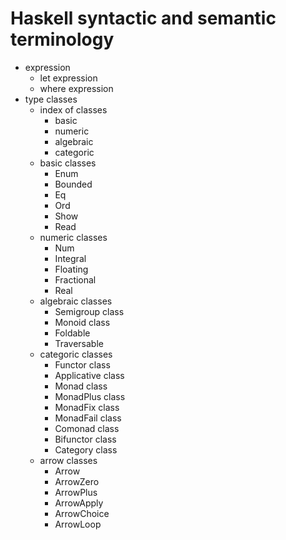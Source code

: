 # Haskell syntactic and semantic terminology


- expression
  - let expression
  - where expression
- type classes
  - index of classes
    - basic
    - numeric
    - algebraic
    - categoric
  - basic classes
    - Enum
    - Bounded
    - Eq
    - Ord
    - Show
    - Read
  - numeric classes
    - Num
    - Integral
    - Floating
    - Fractional
    - Real
  - algebraic classes
    - Semigroup class
    - Monoid class
    - Foldable
    - Traversable
  - categoric classes
    - Functor class
    - Applicative class
    - Monad class
    - MonadPlus class
    - MonadFix class
    - MonadFail class
    - Comonad class
    - Bifunctor class
    - Category class
  - arrow classes
    - Arrow
    - ArrowZero
    - ArrowPlus
    - ArrowApply
    - ArrowChoice
    - ArrowLoop
